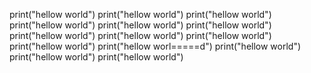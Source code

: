 print("hellow world")
print("hellow world")
print("hellow world")
print("hellow world")
print("hellow world")
print("hellow world")
print("hellow world")
print("hellow world")
print("hellow world")
print("hellow world")
print("hellow worl=====d")
print("hellow world")
print("hellow world")
print("hellow world")
